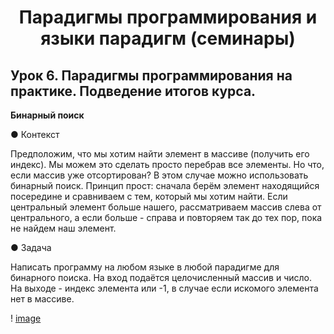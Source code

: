 # <p style="text-align: center">Парадигмы программирования и языки парадигм (семинары)</p>

## Урок 6. Парадигмы программирования на практике. Подведение итогов курса.

**Бинарный поиск**

● Контекст

Предположим, что мы хотим найти элемент в массиве (получить
его индекс). Мы можем это сделать просто перебрав все элементы.
Но что, если массив уже отсортирован? В этом случае можно
использовать бинарный поиск. Принцип прост: сначала берём
элемент находящийся посередине и сравниваем с тем, который мы
хотим найти. Если центральный элемент больше нашего,
рассматриваем массив слева от центрального, а если больше -
справа и повторяем так до тех пор, пока не найдем наш элемент.

● Задача

Написать программу на любом языке в любой парадигме для
бинарного поиска. На вход подаётся целочисленный массив и
число. На выходе - индекс элемента или -1, в случае если искомого
элемента нет в массиве.

! [image](https://github.com/Ask1509/Programming_paradigms/tree/04747960489ecfcce4caad5b05ce720224e0e100/Programming_paradigms_S6/images) 
